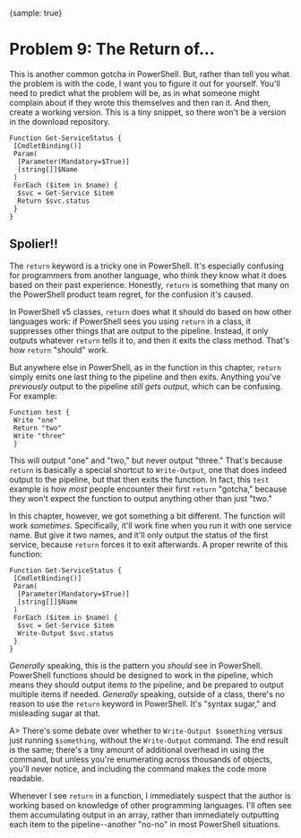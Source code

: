 {sample: true}
# Problem 9: The Return of…
This is another common gotcha in PowerShell. But, rather than tell you what the problem is with the code, I want you to figure it out for yourself. You'll need to predict what the problem will be, as in what someone might complain about if they wrote this themselves and then ran it. And then, create a working version. This is a tiny snippet, so there won't be a version in the download repository.

```
Function Get-ServiceStatus {
 [CmdletBinding()]
 Param(
  [Parameter(Mandatory=$True)]
  [string[]]$Name
 )
 ForEach ($item in $name) {
  $svc = Get-Service $item
  Return $svc.status
 }
}
```

## Spolier!!
The `return` keyword is a tricky one in PowerShell. It's especially confusing for programmers from another language, who think they know what it does based on their past experience. Honestly, `return` is something that many on the PowerShell product team regret, for the confusion it's caused. 

In PowerShell v5 classes, `return` does what it should do based on how other languages work: if PowerShell sees you using `return` in a class, it suppresses other things that are output to the pipeline. Instead, it only outputs whatever `return` tells it to, and then it exits the class method. That's how `return` "should" work.

But anywhere else in PowerShell, as in the function in this chapter, `return` simply emits one last thing to the pipeline and then exits. Anything you've _previously_ output to the pipeline _still gets output_, which can be confusing. For example:

```
Function test {
 Write "one"
 Return "two"
 Write "three"
 }
 ```
 
This will output "one" and "two," but never output "three." That's because `return` is basically a special shortcut to `Write-Output`, one that does indeed output to the pipeline, but that then exits the function. In fact, this `test` example is how _most_ people encounter their first `return` "gotcha," because they won't expect the function to output anything other than just "two."
 
In this chapter, however, we got something a bit different. The function will work _sometimes_. Specifically, it'll work fine when you run it with one service name. But give it two names, and it'll only output the status of the first service, because `return` forces it to exit afterwards. A proper rewrite of this function:

```
Function Get-ServiceStatus {
 [CmdletBinding()]
 Param(
  [Parameter(Mandatory=$True)]
  [string[]]$Name
 )
 ForEach ($item in $name) {
  $svc = Get-Service $item
  Write-Output $svc.status
 }
}
```

_Generally_ speaking, this is the pattern you _should_ see in PowerShell. PowerShell functions should be designed to work in the pipeline, which means they should output items _to_ the pipeline, and be prepared to output multiple items if needed. _Generally_ speaking, outside of a class, there's no reason to use the `return` keyword in PowerShell. It's "syntax sugar," and misleading sugar at that.

A> There's some debate over whether to `Write-Output $something` versus just running `$something`, without the `Write-Output` command. The end result is the same; there's a tiny amount of additional overhead in using the command, but unless you're enumerating across thousands of objects, you'll never notice, and including the command makes the code more readable.

Whenever I see `return` in a function, I immediately suspect that the author is working based on knowledge of other programming languages. I'll often see them accumulating output in an array, rather than immediately outputting each item to the pipeline--another "no-no" in most PowerShell situations. 
